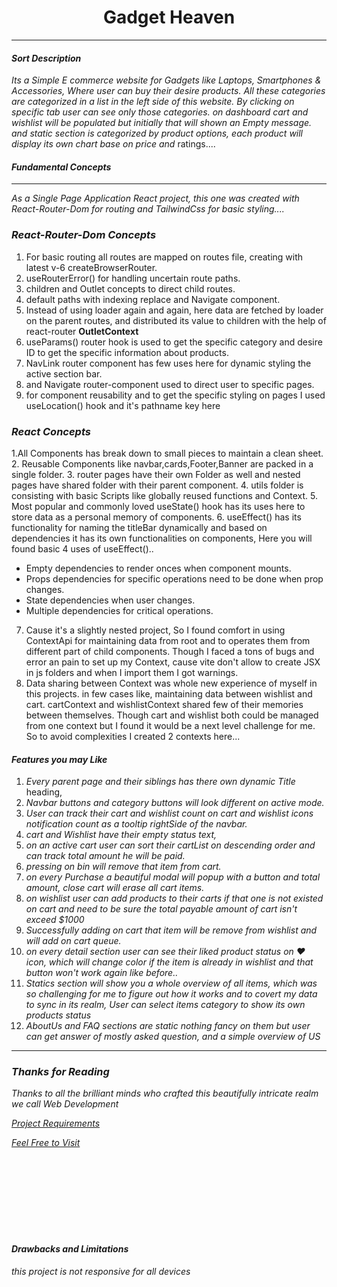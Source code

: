 
<p>
    <a>
    <h1 align="center">Gadget Heaven</h1>
    </a>
</p>

****

#### *Sort Description*
*Its a Simple E commerce website for Gadgets like Laptops, Smartphones & Accessories, Where user can buy their desire products. All these categories are categorized in a list in the left side of this website. By clicking on specific tab user can see only those categories. on dashboard cart and wishlist will be populated but initially that will shown an Empty message. and static section is categorized by product options, each product will display its own chart base on price and* ratings....

#### *Fundamental Concepts*
***

*As a Single Page Application React project, this one was created with React-Router-Dom for routing and TailwindCss for basic styling....*

### *React-Router-Dom Concepts*
1. For basic routing all routes are mapped on routes file, creating with latest v-6 createBrowserRouter.
2. useRouterError() for handling uncertain route paths.
3. children and Outlet concepts to direct child routes.
4. default paths with indexing replace and Navigate component.
5. Instead of using loader again and again, here data are fetched by loader on the parent routes, and distributed its value to children with the help of react-router **OutletContext**
6. useParams() router hook is used to get the specific category and desire ID to get the specific information about products.
7. NavLink router component has few uses here for dynamic styling the active section bar.
8. and Navigate router-component used to direct user to specific pages.
9. for component reusability and to get the specific styling on pages I used  useLocation() hook and it's pathname key here


### *React Concepts*
1.All Components has break down to small pieces to maintain a clean sheet.
2. Reusable Components like navbar,cards,Footer,Banner are packed in a single folder.
3. router pages have their own Folder as well and nested pages have shared folder with their parent component.
4. utils folder is consisting with basic Scripts like globally reused functions and Context. 
5. Most popular and commonly loved useState() hook has its uses here to store data as a personal memory of components.
6. useEffect() has its functionality for naming the titleBar dynamically and based on dependencies it has its own functionalities on components, Here you will found basic 4 uses of useEffect()..
   - Empty dependencies to render onces when component mounts.
   - Props dependencies for specific operations need to be done when prop changes.
   - State dependencies when user changes.
   - Multiple dependencies for critical operations.
   
7. Cause it's a slightly nested project,  So I found comfort in using ContextApi for maintaining data from root  and to operates them from different part of child components. Though I faced a tons of bugs and error an pain to set up my Context, cause vite don't allow to create JSX in js folders and when I import them I got warnings.
8. Data sharing between Context was whole new experience of myself in this projects. in few cases like, maintaining data between wishlist and cart. cartContext and wishlistContext shared few of their memories between themselves. Though  cart and wishlist both could be managed from one context but I found it would be a next level challenge for me. So to avoid complexities I created 2 contexts here...


#### *Features you may Like*

1. *Every parent page and their siblings has there own dynamic Title* heading,
2. *Navbar buttons and category buttons will look different on active mode.*
3. *User can track their cart and wishlist count on cart and wishlist icons notification count as a tooltip rightSide of the navbar.*
4. *cart and Wishlist have their empty status text,*
5. *on an active cart user can sort their cartList on descending order and can track total amount he will be paid.*
6. *pressing on bin will remove that item from cart.*
7. *on every Purchase a beautiful modal will popup with  a button and total amount, close cart will erase all cart items.*
8. *on wishlist user can add products to their carts if that one is not existed on cart and need to be sure the total payable amount of cart isn't exceed $1000*
9. *Successfully adding on cart that item will be remove from wishlist and will add on cart queue.*
10. *on every detail section user can see their liked product status on ❤️ icon, which will change color if the item is already in wishlist and that button won't work again like before..*
11. *Statics section will show you a whole overview of all items, which was so challenging for me to figure out how it works and to covert my data to sync in its realm, User can select items category to show its own products status*
12. *AboutUs and FAQ sections are static nothing fancy on them but user can get answer of mostly asked question, and a simple overview of US*


***
### *Thanks for Reading*
*Thanks to all the brilliant minds who crafted this beautifully intricate realm we call Web Development*







[_Project Requirements_](./src/assets/Project%20_Requirements.pdf)

[_Feel Free to Visit_](https://gadgetheavenassignment08.netlify.app/)



<br>
<br>
<br>
<br>
<br>
<br>
<br>
<p>
    <a>
    <h4><i>Drawbacks and Limitations</i></h4>
    </a>
</p>

*this project is not responsive for all devices*